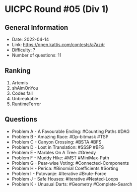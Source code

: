 # UICPC Round #05 (Div 1)
## General Information
- Date: 2022-04-14
- Link: https://open.kattis.com/contests/a7azdr
- Difficulty: ?
- Number of questions: 11
## Ranking
1. Artemis
2. shAimOnYou
3. Codes fall
4. Unbreakable
5. RuntimeTerror
## Questions
- Problem A - A Favourable Ending: #Counting Paths #DAG
- Problem B - Amazing Race: #Dp-bitmask #TSP
- Problem C - Canyon Crossing: #BSTA #BFS 
- Problem D - Lost in Translation: #SSSP #BFS
- Problem E - Marbles On A Tree: #Greedy
- Problem F - Muddy Hike: #MST #MiniMax-Path
- Problem G - Pear-wise Voting: #Connected-Components
- Problem H - Perica: #Binomial Coefficients #Sorting
- Problem I - Putovanje: #Iterative #Brute-Force
- Problem J - Safe Houses: #Iterative #Nested-Loops
- Problem K - Unusual Darts: #Geometry #Complete-Search
